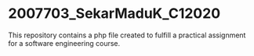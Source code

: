 # 2007703_SekarMaduK_C12020
This repository contains a php file created to fulfill a practical assignment for a software engineering course.
